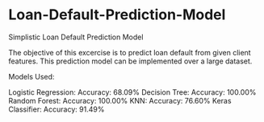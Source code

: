 # Loan-Default-Prediction-Model
Simplistic Loan Default Prediction Model 

The objective of this excercise is to predict loan default from given client features. This prediction model can be implemented over a large dataset. 

Models Used: 

Logistic Regression: Accuracy: 68.09%
Decision Tree: Accuracy: 100.00%
Random Forest: Accuracy: 100.00%
KNN: Accuracy: 76.60%
Keras Classifier: Accuracy: 91.49%
